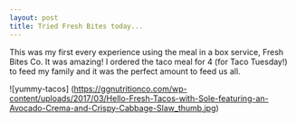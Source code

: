 ```yaml
---
layout: post
title: Tried Fresh Bites today...
---
```


<p>This was my first every experience using the meal in a box service, Fresh Bites Co. It was amazing!
I ordered the taco meal for 4 (for Taco Tuesday!) to feed my family and it was the perfect amount to feed us all.</p>

![yummy-tacos]
(https://ggnutritionco.com/wp-content/uploads/2017/03/Hello-Fresh-Tacos-with-Sole-featuring-an-Avocado-Crema-and-Crispy-Cabbage-Slaw_thumb.jpg)
